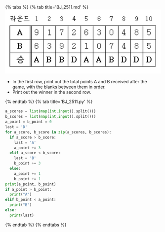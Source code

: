 {% tabs %}
{% tab title='BJ_2511.md' %}
![](images/20210305_165058.png)

* In the first row, print out the total points A and B received after the game, with the blanks between them in order.
* Print out the winner in the second row.

{% endtab %}
{% tab title='BJ_2511.py' %}

```py
a_scores = list(map(int,input().split()))
b_scores = list(map(int,input().split()))
a_point = b_point = 0
last = 'D'
for a_score, b_score in zip(a_scores, b_scores):
  if a_score > b_score:
    last = 'A'
    a_point += 3
  elif a_score < b_score:
    last = 'B'
    b_point += 3
  else:
    a_point += 1
    b_point += 1
print(a_point, b_point)
if a_point > b_point:
  print("A")
elif b_point < a_point:
  print("B")
else:
  print(last)
```

{% endtab %}
{% endtabs %}